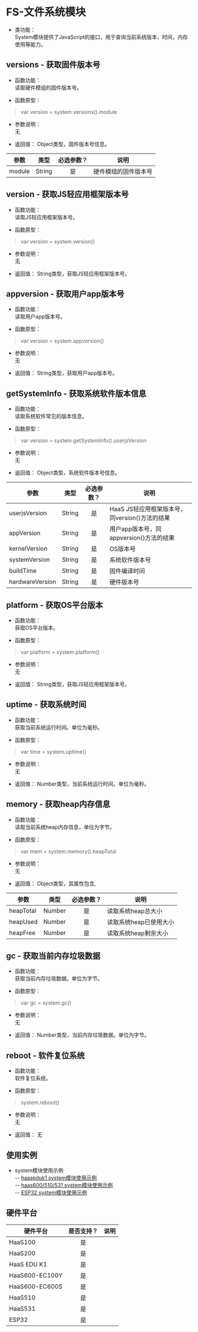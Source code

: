 # FS-文件系统模块

* 类功能：  
System模块提供了JavaScript的接口，用于查询当前系统版本，时间，内存使用等能力。

## versions - 获取固件版本号
* 函数功能：  
读取硬件模组的固件版本号。

* 函数原型：
> var version = system.versions().module

* 参数说明：  
无

* 返回值：
Object类型，固件版本号信息。

|参数|类型|必选参数？|说明|
|-----|----|:---:|----|
| module | String | 是 | 硬件模组的固件版本号 |

## version - 获取JS轻应用框架版本号
* 函数功能：  
读取JS轻应用框架版本号。

* 函数原型：
> var version = system.version()

* 参数说明：  
无

* 返回值：
String类型，获取JS轻应用框架版本号。

## appversion - 获取用户app版本号
* 函数功能：  
读取用户app版本号。

* 函数原型：
> var version = system.appversion()

* 参数说明：  
无

* 返回值：
String类型，获取用户app版本号。

## getSystemInfo - 获取系统软件版本信息
* 函数功能：  
读取系统软件常见的版本信息。

* 函数原型：
> var version = system.getSystemInfo().userjsVersion

* 参数说明：  
无

* 返回值：
Object类型，系统软件版本号信息。

|参数|类型|必选参数？|说明|
|-----|----|:---:|----|
| userjsVersion | String | 是 | HaaS JS轻应用框架版本号，同version()方法的结果 |
| appVersion | String | 是 | 用户app版本号，同appversion()方法的结果 |
| kernelVersion | String | 是 | OS版本号 |
| systemVersion | String | 是 | 系统软件版本号 |
| buildTime | String | 是 | 固件编译时间 |
| hardwareVersion | String | 是 | 硬件版本号 |

## platform - 获取OS平台版本
* 函数功能：  
获取OS平台版本。

* 函数原型：
> var platform = system.platform()

* 参数说明：  
无

* 返回值：
String类型，获取JS轻应用框架版本号。

## uptime - 获取系统时间
* 函数功能：  
获取当前系统运行时间。单位为毫秒。

* 函数原型：
> var time = system.uptime()

* 参数说明：  
无

* 返回值：
Number类型，当前系统运行时间。单位为毫秒。

## memory - 获取heap内存信息
* 函数功能：  
读取当前系统heap内存信息，单位为字节。

* 函数原型：
> var mem = system.memory().heapTotal

* 参数说明：  
无

* 返回值：
Object类型，其属性包含,

|参数|类型|必选参数？|说明|
|-----|----|:---:|----|
| heapTotal | Number | 是 | 读取系统heap总大小 |
| heapUsed | Number | 是 | 读取系统heap已使用大小 |
| heapFree | Number | 是 | 读取系统heap剩余大小 |

## gc - 获取当前内存垃圾数据
* 函数功能：  
获取当前内存垃圾数据。单位为字节。

* 函数原型：
> var gc = system.gc()

* 参数说明：  
无

* 返回值：
Number类型，当前内存垃圾数据。单位为字节。

## reboot - 软件复位系统
* 函数功能：  
软件复位系统。

* 函数原型：
> system.reboot()

* 参数说明：  
无

* 返回值：
无

## 使用实例
* system模块使用示例<br>
-- [haaseduk1 system模块使用示例](https://gitee.com/alios-things/amp/tree/rel_3.3.0/example-js/haaseduk1/system)<br>
-- [haas600/510/531 system模块使用示例](https://gitee.com/alios-things/amp-examples/tree/master/common/system)<br>
-- [ESP32 system模块使用示例](https://gitee.com/alios-things/amp/tree/rel_3.3.0/example-js/ESP32/jsapi/system)<br>

## 硬件平台

|硬件平台|是否支持？|说明|
|-----|:---:|----|
|HaaS100|是||
|HaaS200|是||
|HaaS EDU K1|是||
|HaaS600-EC100Y|是||
|HaaS600-EC600S|是||
|HaaS510|是||
|HaaS531|是||
|ESP32|是||

<br>

